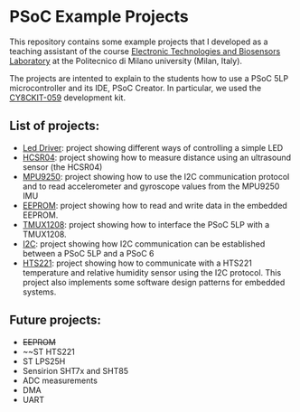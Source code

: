# PSoC Example Projects
This repository contains some example projects that I developed as a teaching 
assistant of the course [Electronic Technologies and Biosensors Laboratory](https://www4.ceda.polimi.it/manifesti/manifesti/controller/ManifestoPublic.do?EVN_DETTAGLIO_RIGA_MANIFESTO=evento&aa=2018&k_cf=225&k_corso_la=471&k_indir=BTE&codDescr=052378&lang=EN&semestre=1&anno_corso=2&idItemOfferta=137485&idRiga=230332) 
at the Politecnico di Milano university (Milan, Italy). 


The projects are intented to explain to the students how to use a PSoC 5LP microcontroller and its IDE, PSoC Creator.
In particular, we used the [CY8CKIT-059](https://www.cypress.com/documentation/development-kitsboards/cy8ckit-059-psoc-5lp-prototyping-kit-onboard-programmer-and) development kit.

## List of projects:
- [Led Driver](): project showing different ways of controlling a simple LED
- [HCSR04](https://github.com/dado93/PSoC-Example-Projects/tree/master/HCSR04): project showing how to measure distance using an ultrasound sensor (the HCSR04)
- [MPU9250](https://github.com/dado93/PSoC-Example-Projects/tree/master/MPU9250): project showing how to use the I2C communication protocol and to read accelerometer and gyroscope
values from the MPU9250 IMU
- [EEPROM](https://github.com/dado93/PSoC-Example-Projects/tree/master/EEPROM): project showing how to read and write data in the embedded EEPROM.
- [TMUX1208](https://github.com/dado93/PSoC-Example-Projects/tree/master/TMUX1208): project showing how to interface the PSoC 5LP with a TMUX1208.
- [I2C](https://github.com/dado93/PSoC-Example-Projects/tree/master/I2C_MasterSlave): project showing how I2C communication can be established between a PSoC 5LP and a PSoC 6
- [HTS221](https://github.com/dado93/PSoC-Example-Projects/tree/master/I2C_MasterSlave): project showing how to communicate with a HTS221 temperature and relative humidity sensor using the I2C protocol. This project also implements some software design patterns for embedded systems.

## Future projects:
- ~~EEPROM~~
- ~~ST HTS221
- ST LPS25H
- Sensirion SHT7x and SHT85
- ADC measurements
- DMA
- UART

